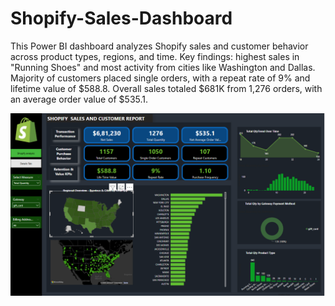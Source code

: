 # Shopify-Sales-Dashboard
This Power BI dashboard analyzes Shopify sales and customer behavior across product types, regions, and time.
Key findings: highest sales in "Running Shoes" and most activity from cities like Washington and Dallas.
Majority of customers placed single orders, with a repeat rate of 9% and lifetime value of $588.8.
Overall sales totaled $681K from 1,276 orders, with an average order value of $535.1.

![Shopify Sales Dashboard](https://github.com/shraddharameshraut/Shopify-Sales-Dashboard/blob/main/image.png?raw=true)
